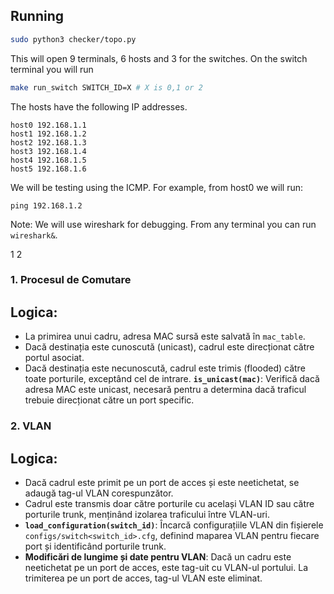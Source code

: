 ## Running

```bash
sudo python3 checker/topo.py
```

This will open 9 terminals, 6 hosts and 3 for the switches. On the switch terminal you will run 

```bash
make run_switch SWITCH_ID=X # X is 0,1 or 2
```

The hosts have the following IP addresses.
```
host0 192.168.1.1
host1 192.168.1.2
host2 192.168.1.3
host3 192.168.1.4
host4 192.168.1.5
host5 192.168.1.6
```

We will be testing using the ICMP. For example, from host0 we will run:

```
ping 192.168.1.2
```

Note: We will use wireshark for debugging. From any terminal you can run `wireshark&`.

1 2

### 1. Procesul de Comutare
## Logica:
- La primirea unui cadru, adresa MAC sursă este salvată în `mac_table`.
- Dacă destinația este cunoscută (unicast), cadrul este direcționat către portul asociat.
- Dacă destinația este necunoscută, cadrul este trimis (flooded) către toate porturile, exceptând cel de intrare.
 **`is_unicast(mac)`**: Verifică dacă adresa MAC este unicast, necesară pentru a determina dacă traficul trebuie direcționat către un port specific.

### 2. VLAN
## Logica:
- Dacă cadrul este primit pe un port de acces și este neetichetat, se adaugă tag-ul VLAN corespunzător.
- Cadrul este transmis doar către porturile cu același VLAN ID sau către porturile trunk, menținând izolarea traficului între VLAN-uri.
- **`load_configuration(switch_id)`**: Încarcă configurațiile VLAN din fișierele `configs/switch<switch_id>.cfg`, definind maparea VLAN pentru fiecare port și identificând porturile trunk.
- **Modificări de lungime și date pentru VLAN**: Dacă un cadru este neetichetat pe un port de acces, este tag-uit cu VLAN-ul portului. La trimiterea pe un port de acces, tag-ul VLAN este eliminat.
